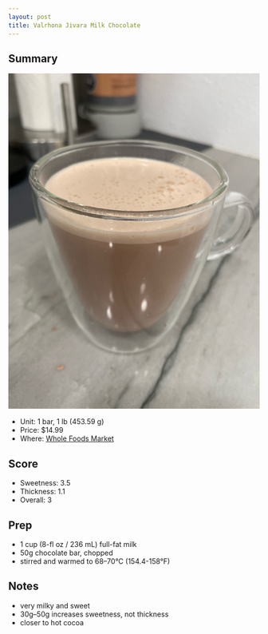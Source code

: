```yaml
---
layout: post
title: Valrhona Jivara Milk Chocolate
---
```


Summary
-------

![valrhona jivara milk chocolate](/images/valrhona-jivara-3.jpg)

* Unit: 1 bar, 1 lb (453.59 g)
* Price: $14.99
* Where: [Whole Foods Market](https://www.wholefoodsmarket.com/)

Score
-----
- Sweetness: 3.5
- Thickness: 1.1
- Overall: 3

Prep
----

- 1 cup (8-fl oz / 236 mL) full-fat milk
- 50g chocolate bar, chopped
- stirred and warmed to 68–70°C (154.4-158°F)

Notes
-----
- very milky and sweet
- 30g–50g increases sweetness, not thickness
- closer to hot cocoa 
